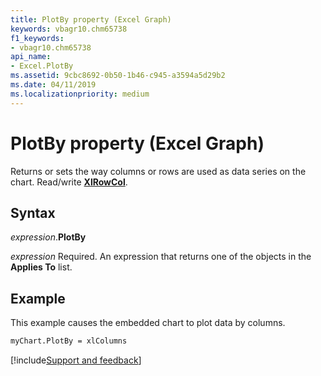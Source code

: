 ```yaml
---
title: PlotBy property (Excel Graph)
keywords: vbagr10.chm65738
f1_keywords:
- vbagr10.chm65738
api_name:
- Excel.PlotBy
ms.assetid: 9cbc8692-0b50-1b46-c945-a3594a5d29b2
ms.date: 04/11/2019
ms.localizationpriority: medium
---
```



# PlotBy property (Excel Graph)

Returns or sets the way columns or rows are used as data series on the chart. Read/write **[XlRowCol](excel.xlrowcol.md)**.

## Syntax

_expression_.**PlotBy**

_expression_ Required. An expression that returns one of the objects in the **Applies To** list.

## Example

This example causes the embedded chart to plot data by columns.

```vb
myChart.PlotBy = xlColumns
```

[!include[Support and feedback](~/includes/feedback-boilerplate.md)]